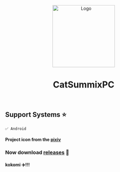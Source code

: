 <div align="center">
    <img width="200" height="200" src="application.ico" alt="Logo" style="margin: 0 auto">
    <h1>CatSummixPC</h1>
    <br>
</div>

## Support Systems ⭐

    ✅ Android 

#### Project icon from the <a target=”_blank“ href="https://www.pixiv.net/artworks/92923145">pixiv<a/>

### Now download <a href="https://github.com/xiaocheng168/CatSummix/releases">releases</a> 🫲

#### kokomi ✈️!!!
